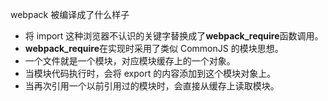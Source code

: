 webpack 被编译成了什么样子

- 将 import 这种浏览器不认识的关键字替换成了**webpack_require**函数调用。
- **webpack_require**在实现时采用了类似 CommonJS 的模块思想。
- 一个文件就是一个模块，对应模块缓存上的一个对象。
- 当模块代码执行时，会将 export 的内容添加到这个模块对象上。
- 当再次引用一个以前引用过的模块时，会直接从缓存上读取模块。
